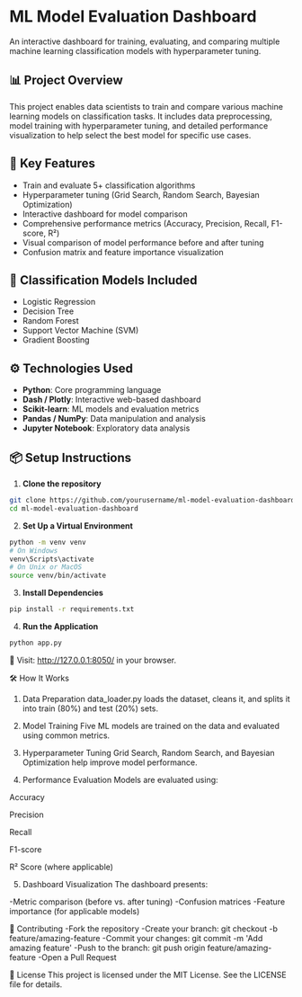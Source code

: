 # ML Model Evaluation Dashboard

An interactive dashboard for training, evaluating, and comparing multiple machine learning classification models with hyperparameter tuning.

## 📊 Project Overview

This project enables data scientists to train and compare various machine learning models on classification tasks. It includes data preprocessing, model training with hyperparameter tuning, and detailed performance visualization to help select the best model for specific use cases.

## 🚀 Key Features

- Train and evaluate 5+ classification algorithms
- Hyperparameter tuning (Grid Search, Random Search, Bayesian Optimization)
- Interactive dashboard for model comparison
- Comprehensive performance metrics (Accuracy, Precision, Recall, F1-score, R²)
- Visual comparison of model performance before and after tuning
- Confusion matrix and feature importance visualization

## 🧠 Classification Models Included

- Logistic Regression
- Decision Tree
- Random Forest
- Support Vector Machine (SVM)
- Gradient Boosting


## ⚙️ Technologies Used

- **Python**: Core programming language
- **Dash / Plotly**: Interactive web-based dashboard
- **Scikit-learn**: ML models and evaluation metrics
- **Pandas / NumPy**: Data manipulation and analysis
- **Jupyter Notebook**: Exploratory data analysis

## 📦 Setup Instructions

1. **Clone the repository**
```bash
git clone https://github.com/yourusername/ml-model-evaluation-dashboard.git
cd ml-model-evaluation-dashboard
```
2. **Set Up a Virtual Environment**
```bash
python -m venv venv
# On Windows
venv\Scripts\activate
# On Unix or MacOS
source venv/bin/activate
```
3. **Install Dependencies**
```bash
pip install -r requirements.txt
```
4. **Run the Application**
```bash
python app.py
```

📍 Visit: http://127.0.0.1:8050/ in your browser.

🛠️ How It Works
1. Data Preparation
data_loader.py loads the dataset, cleans it, and splits it into train (80%) and test (20%) sets.

2. Model Training
Five ML models are trained on the data and evaluated using common metrics.

3. Hyperparameter Tuning
Grid Search, Random Search, and Bayesian Optimization help improve model performance.

4. Performance Evaluation
Models are evaluated using:

Accuracy

Precision

Recall

F1-score

R² Score (where applicable)

5. Dashboard Visualization
The dashboard presents:

-Metric comparison (before vs. after tuning)
-Confusion matrices
-Feature importance (for applicable models)


🤝 Contributing
-Fork the repository
-Create your branch: git checkout -b feature/amazing-feature
-Commit your changes: git commit -m 'Add amazing feature'
-Push to the branch: git push origin feature/amazing-feature
-Open a Pull Request

📄 License
This project is licensed under the MIT License. See the LICENSE file for details.

